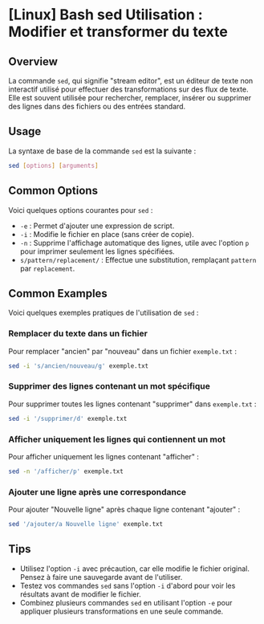 # [Linux] Bash sed Utilisation : Modifier et transformer du texte

## Overview
La commande `sed`, qui signifie "stream editor", est un éditeur de texte non interactif utilisé pour effectuer des transformations sur des flux de texte. Elle est souvent utilisée pour rechercher, remplacer, insérer ou supprimer des lignes dans des fichiers ou des entrées standard.

## Usage
La syntaxe de base de la commande `sed` est la suivante :

```bash
sed [options] [arguments]
```

## Common Options
Voici quelques options courantes pour `sed` :

- `-e` : Permet d'ajouter une expression de script.
- `-i` : Modifie le fichier en place (sans créer de copie).
- `-n` : Supprime l'affichage automatique des lignes, utile avec l'option `p` pour imprimer seulement les lignes spécifiées.
- `s/pattern/replacement/` : Effectue une substitution, remplaçant `pattern` par `replacement`.

## Common Examples
Voici quelques exemples pratiques de l'utilisation de `sed` :

### Remplacer du texte dans un fichier
Pour remplacer "ancien" par "nouveau" dans un fichier `exemple.txt` :

```bash
sed -i 's/ancien/nouveau/g' exemple.txt
```

### Supprimer des lignes contenant un mot spécifique
Pour supprimer toutes les lignes contenant "supprimer" dans `exemple.txt` :

```bash
sed -i '/supprimer/d' exemple.txt
```

### Afficher uniquement les lignes qui contiennent un mot
Pour afficher uniquement les lignes contenant "afficher" :

```bash
sed -n '/afficher/p' exemple.txt
```

### Ajouter une ligne après une correspondance
Pour ajouter "Nouvelle ligne" après chaque ligne contenant "ajouter" :

```bash
sed '/ajouter/a Nouvelle ligne' exemple.txt
```

## Tips
- Utilisez l'option `-i` avec précaution, car elle modifie le fichier original. Pensez à faire une sauvegarde avant de l'utiliser.
- Testez vos commandes `sed` sans l'option `-i` d'abord pour voir les résultats avant de modifier le fichier.
- Combinez plusieurs commandes `sed` en utilisant l'option `-e` pour appliquer plusieurs transformations en une seule commande.